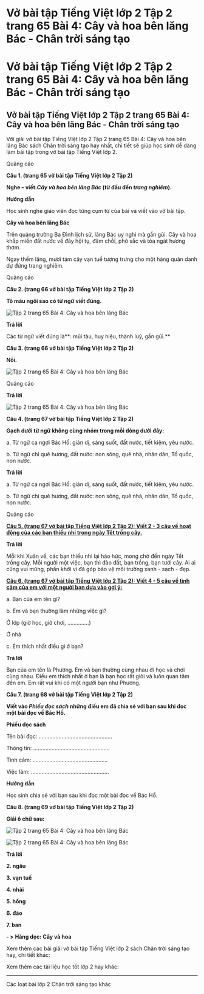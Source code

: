 # Vở bài tập Tiếng Việt lớp 2 Tập 2 trang 65 Bài 4: Cây và hoa bên lăng Bác - Chân trời sáng tạo

# Vở bài tập Tiếng Việt lớp 2 Tập 2 trang 65 Bài 4: Cây và hoa bên lăng Bác - Chân trời sáng tạo

## Vở bài tập Tiếng Việt lớp 2 Tập 2 trang 65 Bài 4: Cây và hoa bên lăng Bác - Chân trời sáng tạo

Với giải vở bài tập Tiếng Việt lớp 2 Tập 2 trang 65 Bài 4: Cây và hoa bên lăng Bác sách Chân trời sáng tạo hay nhất, chi tiết sẽ giúp học sinh dễ dàng làm bài tập trong vở bài tập Tiếng Việt lớp 2.

Quảng cáo

**Câu 1. (trang 65 vở bài tập Tiếng Việt lớp 2 Tập 2)**

**Nghe – viết:_Cây và hoa bên lăng Bác_ (từ đầu đến _trang nghiêm_).**

**Hướng dẫn**

Học sinh nghe giáo viên đọc từng cụm từ của bài và viết vào vở bài tập.

**Cây và hoa bên lăng Bác**

Trên quảng trường Ba Đình lịch sử, lăng Bác uy nghi mà gần gũi. Cây và hoa khắp miền đất nước về đây hội tụ, đâm chồi, phô sắc và tỏa ngát hương thơm.

Ngay thềm lăng, mười tám cây vạn tuế tượng trưng cho một hàng quân danh dự đứng trang nghiêm. 

Quảng cáo

**Câu 2. (trang 66 vở bài tập Tiếng Việt lớp 2 Tập 2)**

**Tô màu ngôi sao có từ ngữ viết đúng.**

![Tập 2 trang 65 Bài 4: Cây và hoa bên lăng Bác](https://vietjack.com/vbt-tieng-viet-2-ct/images/bai-4-cay-va-hoa-ben-lang-bac.png)

**Trả lời**

Các từ ngữ viết đúng là**: mũi tàu, huy hiệu, thành luỹ, gần gũi.**

**Câu 3. (trang 66 vở bài tập Tiếng Việt lớp 2 Tập 2)**

**Nối.**

![Tập 2 trang 65 Bài 4: Cây và hoa bên lăng Bác](https://vietjack.com/vbt-tieng-viet-2-ct/images/bai-4-1-cay-va-hoa-ben-lang-bac.png)

Quảng cáo

**Trả lời**

![Tập 2 trang 65 Bài 4: Cây và hoa bên lăng Bác](https://vietjack.com/vbt-tieng-viet-2-ct/images/bai-4-2-cay-va-hoa-ben-lang-bac.png)

**Câu 4. (trang 67 vở bài tập Tiếng Việt lớp 2 Tập 2)**

**Gạch dưới từ ngữ không cùng nhóm trong mỗi dòng dưới đây:**

a. Từ ngữ ca ngợi Bác Hồ: giản dị, sáng suốt, đất nước, tiết kiệm, yêu nước.

b. Từ ngữ chỉ quê hương, đất nước: non sông, quê nhà, nhân dân, Tổ quốc, non nước.

**Trả lời**

a. Từ ngữ ca ngợi Bác Hồ: giản dị, sáng suốt, đất nước, tiết kiệm, yêu nước.

b. Từ ngữ chỉ quê hương, đất nước: non sông, quê nhà, nhân dân, Tổ quốc, non nước.

Quảng cáo

[**Câu 5. (trang 67 vở bài tập Tiếng Việt lớp 2 Tập 2): Viết 2 - 3 câu về hoạt động của các bạn thiếu nhi trong ngày Tết trồng cây.**](https://vietjack.com/vbt-tieng-viet-2-ct/viet-2-3-cau-ve-hoat-dong-cua-cac-ban-thieu-nhi-trong-ngay-tet-trong-cay-vm.jsp)

**Trả lời**

Mỗi khi Xuân về, các bạn thiếu nhi lại háo hức, mong chờ đến ngày Tết trồng cây. Mỗi người một việc, bạn thì đào đất, bạn trồng, bạn tưới cây. Ai ai cũng vui mừng, phấn khởi vì đã góp bảo vệ môi trường xanh - sạch - đẹp.

[**Câu 6. (trang 67 vở bài tập Tiếng Việt lớp 2 Tập 2): Viết 4 - 5 câu về tình cảm của em với một người bạn dựa vào gợi ý:**](https://vietjack.com/vbt-tieng-viet-2-ct/viet-4-5-cau-ve-tinh-cam-cua-em-voi-mot-nguoi-ban-vm.jsp)

a. Bạn của em tên gì?

b. Em và bạn thường làm những việc gì?

Ở lớp (giờ học, giờ chơi, ..............) 

Ở nhà

c. Em thích nhất điều gì ở bạn?

**Trả lời**

Bạn của em tên là Phương. Em và bạn thường cùng nhau đi học và chơi cùng nhau. Điều em thích nhất ở bạn là bạn học rất giỏi và luôn quan tâm đến em. Em rất vui khi có một người bạn như Phương.

**Câu 7. (trang 68 vở bài tập Tiếng Việt lớp 2 Tập 2)**

**Viết vào _Phiếu đọc sách_ những điều em đã chia sẻ với bạn sau khi đọc một bài đọc về Bác Hồ.**

**Phiếu đọc sách**

Tên bài đọc: ................................................

Thông tin: ..................................................

Tình cảm: .................................................

Việc làm: ...................................................

**Hướng dẫn**

Học sinh chia sẻ với bạn sau khi đọc một bài đọc về Bác Hồ.

**Câu 8. (trang 69 vở bài tập Tiếng Việt lớp 2 Tập 2)**

**Giải ô chữ sau:**

![Tập 2 trang 65 Bài 4: Cây và hoa bên lăng Bác](https://vietjack.com/vbt-tieng-viet-2-ct/images/bai-4-3-cay-va-hoa-ben-lang-bac.png)

![Tập 2 trang 65 Bài 4: Cây và hoa bên lăng Bác](https://vietjack.com/vbt-tieng-viet-2-ct/images/bai-4-4-cay-va-hoa-ben-lang-bac.png)

**Trả lời**

**2\. ngâu**

**3\. vạn tuế**

**4\. nhài**

**5\. hồng**

**6\. đào**

**7\. ban**

**- > Hàng dọc: Cây và hoa**

Xem thêm các bài giải vở bài tập Tiếng Việt lớp 2 sách Chân trời sáng tạo hay, chi tiết khác:

Xem thêm các tài liệu học tốt lớp 2 hay khác:

* * *

Các loạt bài lớp 2 Chân trời sáng tạo khác
